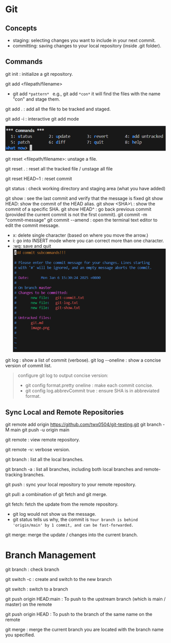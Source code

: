 # Git

## Concepts

- staging: selecting changes you want to include in your next commit.
- committing: saving changes to your local repository (inside .git folder).


## Commands
git init : initialize a git repository.

git add <filepath/filename>
- git add `*pattern* ` e.g., git add `*con*` it will find the files with the name "con" and stage them.

git add . : add all the file to be tracked and staged.

git add -i : interactive git add mode

![git add 1](image.png)

git reset <filepath/filename>: unstage a file.

git reset . : reset all the tracked file / unstage all file

git reset HEAD~1 : reset commit

git status : check working directory and staging area (what you have added)

git show : see the last commit and verify that the message is fixed
git show HEAD: show the commit of the HEAD alias.
git show \<SHA>\ : show the commit of a specific SHA.
git show HEAD^ : go back previous commit (provided the current commit is not the first commit).
git commit -m "commit-message"
git commit --amend : open the terminal text editor to edit the commit message.
- x: delete single character (based on where you move the arrow.)
- i: go into INSERT mode where you can correct more than one character.
- :wq: save and quit 
![git commit --amend](image-1.png)


git log : show a list of commit (verbose).
git log --oneline : show a concise version of commit list.

> configure git log to output concise version:
> - git config format.pretty oneline : make each commit concise.
> - git config log.abbrevCommit true : ensure SHA is in abbreviated format.

## Sync Local and Remote Repositories

git remote add origin https://github.com/twx0504/git-testing.git
git branch -M main
git push -u origin main <!-- -u => upstream tracking: setting up a remote branch that your local branch is linked to, making it easier to synchronize changes between them. -->

git remote : view remote repository.

git remote -v: verbose version.

git branch : list all the local branches.

git branch -a : list all branches, including both local branches and remote-tracking branches.

git push : sync your local repository to your remote repository.

git pull: a combination of git fetch and git merge.

<!-- When using git fetch, your local repository itself doesn't get the changes directly into your working directory (where your project file is located).  -->

git fetch: fetch the update from the remote repository.
- git log would not show us the message.
- git status tells us why, the commit is `Your branch is behind 'origin/main' by 1 commit, and can be fast-forwarded.`

git merge: merge the update / changes into the current branch.

# Branch Management

git branch : check branch

git switch -c <branch-name> : create and switch to the new branch

git switch <branch-name> : switch to a branch

git push origin HEAD:main : To push to the upstream branch (which is main / master)
on the remote 

git push origin HEAD : To push to the branch of the same name on the remote

git merge <branch-name>: merge the current branch you are located with the branch name you specified.